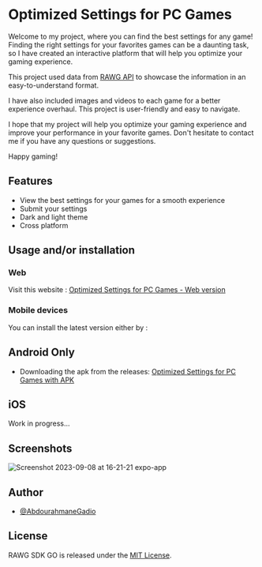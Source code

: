 
# Optimized Settings for PC Games

Welcome to my project, where you can find the best settings for any game! Finding the right settings for your favorites games can be a daunting task, so I have created an interactive platform that will help you optimize your gaming experience. 

This project used data from [RAWG API](https://rawg.io/) to showcase the information in an easy-to-understand format. 

I have also included images and videos to each game for a better experience overhaul. This project is user-friendly and easy to navigate. 

I hope that my project will help you optimize your gaming experience and improve your performance in your favorite games. Don't hesitate to contact me if you have any questions or suggestions. 

Happy gaming!


## Features

- View the best settings for your games for a smooth experience
- Submit your settings
- Dark and light theme
- Cross platform


## Usage and/or installation

### Web

Visit this website : [Optimized Settings for PC Games - Web version](https://abdourahmanegadio.github.io/Optimized-settings-for-PC-Games/)

### Mobile devices

You can install the latest version either by :

## Android Only
- Downloading the apk from the releases: [Optimized Settings for PC Games with APK](https://github.com/AbdourahmaneGadio/Optimized-settings-for-PC-Games/releases/latest/download/optimized-settings-for-pc-games.apk)

## iOS

Work in progress...
    
## Screenshots

![Screenshot 2023-09-08 at 16-21-21 expo-app](https://github.com/AbdourahmaneGadio/Optimized-settings-for-PC-Games/assets/91066652/8411deb8-2b25-45c6-b6d7-98b185c99ede)

## Author

- [@AbdourahmaneGadio](https://github.com/AbdourahmaneGadio)


## License

RAWG SDK GO is released under the [MIT License](https://choosealicense.com/licenses/mit/).

